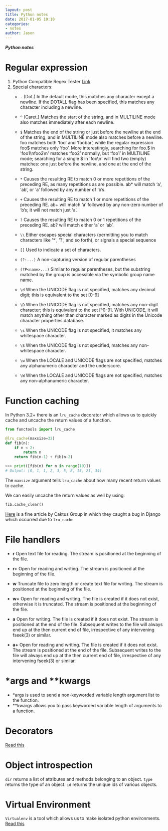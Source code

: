 ```yaml
---
layout: post
title: Python notes
date: 2017-01-05 10:10
categories:
- notes
author: Jason
---
```

<p><strong><em>Python notes</em></strong></p>

# Regular expression

1. Python Compatible Regex Tester
[Link](https://regex101.com/#python)
2. Special characters:
    * `.` (Dot.) In the default mode, this matches any character except a newline. If the DOTALL flag has been specified, this matches any character including a newline.

    * `^` (Caret.) Matches the start of the string, and in MULTILINE mode also matches immediately after each newline.

    * `$` Matches the end of the string or just before the newline at the end of the string, and in MULTILINE mode also matches before a newline. foo matches both ‘foo’ and ‘foobar’, while the regular expression foo$ matches only ‘foo’. More interestingly, searching for foo.$ in 'foo1\nfoo2\n' matches ‘foo2’ normally, but ‘foo1’ in MULTILINE mode; searching for a single $ in 'foo\n' will find two (empty) matches: one just before the newline, and one at the end of the string.

    * `*` Causes the resulting RE to match 0 or more repetitions of the preceding RE, as many repetitions as are possible. ab* will match ‘a’, ‘ab’, or ‘a’ followed by any number of ‘b’s.

    * `+` Causes the resulting RE to match 1 or more repetitions of the preceding RE. ab+ will match ‘a’ followed by any non-zero number of ‘b’s; it will not match just ‘a’.

    * `?` Causes the resulting RE to match 0 or 1 repetitions of the preceding RE. ab? will match either ‘a’ or ‘ab’.

    * `\\` Either escapes special characters (permitting you to match characters like '*', '?', and so forth), or signals a special sequence

    * `[]` Used to indicate a set of characters.

    * `(?:...)` A non-capturing version of regular parentheses

    * `(?P<name>...)` Similar to regular parentheses, but the substring matched by the group is accessible via the symbolic group name name.

    * `\d` When the UNICODE flag is not specified, matches any decimal digit; this is equivalent to the set [0-9]

    * `\D` When the UNICODE flag is not specified, matches any non-digit character; this is equivalent to the set [^0-9]. With UNICODE, it will match anything other than character marked as digits in the Unicode character properties database.

    * `\s` When the UNICODE flag is not specified, it matches any whitespace character.

    * `\S` When the UNICODE flag is not specified, matches any non-whitespace character.

    * `\w` When the LOCALE and UNICODE flags are not specified, matches any alphanumeric character and the underscore.

    * `\W` When the LOCALE and UNICODE flags are not specified, matches any non-alphanumeric character.

# Function caching

In Python 3.2+ there is an `lru_cache` decorator which allows us to quickly cache and uncache the return values of a function.

``` python
from functools import lru_cache

@lru_cache(maxsize=32)
def fib(n):
    if n < 2:
        return n
    return fib(n-1) + fib(n-2) 

>>> print([fib(n) for n in range(10)])
# Output: [0, 1, 1, 2, 3, 5, 8, 13, 21, 34]
```

The `maxsize` argument tells `lru_cache` about how many recent return values to cache.

We can easily uncache the return values as well by using:

``` python
fib.cache_clear()
```
[Here](https://www.caktusgroup.com/blog/2015/06/08/testing-client-side-applications-django-post-mortem/) is a fine article by Caktus Group in which they caught a bug in Django which occurred due to `lru_cache`

# File handlers

  * **r**   Open text file for reading. The stream is positioned at the beginning of the file.

  * **r+**  Open for reading and writing. The stream is positioned at the beginning of the file.

  * **w**   Truncate file to zero length or create text file for writing. The stream is positioned at the beginning of the file.

  * **w+**  Open for reading and writing. The file is created if it does not exist, otherwise it is truncated.  The stream is positioned at the beginning of the file.

  * **a**   Open for writing. The file is created if it does not exist. The stream is positioned at the end of the file.  Subsequent writes to the file will always end up at the then current end of file, irrespective of any intervening fseek(3) or similar.

  * **a+**  Open for reading and writing. The file is created if it does not exist.  The stream is positioned at the end of the file.  Subsequent writes to the file will always end up at the then current end of file, irrespective of any intervening fseek(3) or similar.'

# \*args and \*\*kwargs

* \*args is used to send a non-keyworded variable length argument list to the function.
* \*\*kwargs allows you to pass keyworded variable length of arguments to a function.

# Decorators

[Read this](http://book.pythontips.com/en/latest/decorators.html)

# Object introspection

`dir` returns a list of attributes and methods belonging to an object.
`type` returns the type of an object.
`id` returns the unique ids of various objects.

# Virtual Environment

`Virtualenv` is a tool which allows us to make isolated python environments.
[Read this](http://book.pythontips.com/en/latest/virtual_environment.html)

